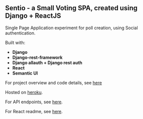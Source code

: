 **Sentio - a Small Voting SPA, created using Django + ReactJS**
----------

Single Page Application experiment for poll creation, using Social authentication.

Built with:

 - **Django**
 - **Django-rest-framework**
 - **Django allauth + Django rest auth**
 - **React**
 - **Semantic UI**
 
For project overview and code details, see [here](https://azaleas.aerobatic.io/2017/05/07/sentio---a-voting-app/)

Hosted on [heroku](https://sentioapp.herokuapp.com).

For API endpoints, see [here](https://github.com/azaleas/sentio/blob/master/API.md).

For React readme, see [here](https://github.com/azaleas/sentio/blob/master/voting_app/frontend/README.md).